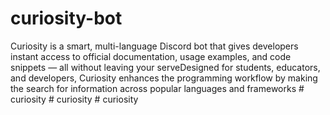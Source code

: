 # curiosity-bot
Curiosity is a smart, multi-language Discord bot that gives developers instant access to official documentation, usage examples, and code snippets — all without leaving your serveDesigned for students, educators, and developers, Curiosity enhances the programming workflow by making the search for information across popular languages and frameworks
#   c u r i o s i t y  
 #   c u r i o s i t y  
 #   c u r i o s i t y  
 